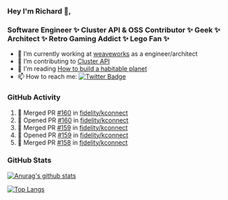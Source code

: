 ### Hey I'm Richard 👋, 

<h3 align="left">Software Engineer ✨ Cluster API & OSS Contributor ✨ Geek ✨ Architect ✨ Retro Gaming Addict ✨ Lego Fan ✨</h3>

- 🔭 I’m currently working at [weaveworks](https://github.com/weaveworks) as a engineer/architect
- 👯 I’m contributing to [Cluster API](https://github.com/kubernetes-sigs/cluster-api-provider-aws/pulls?q=is%3Aissue+is%3Apr+author%3Arichardcase+)
- 💬 I'm reading [How to build a habitable planet](https://www.amazon.co.uk/How-Build-Habitable-Planet-Humankind/dp/0691140065)
- 📫 How to reach me: [![Twitter Badge](https://img.shields.io/badge/-@fruit_case-00acee?style=flat&logo=Twitter&logoColor=white)](https://twitter.com/intent/follow?screen_name=fruit_case "Follow on Twitter")

### GitHub Activity 

<!--START_SECTION:activity-->
1. 🎉 Merged PR [#160](https://github.com/fidelity/kconnect/pull/160) in [fidelity/kconnect](https://github.com/fidelity/kconnect)
2. 💪 Opened PR [#160](https://github.com/fidelity/kconnect/pull/160) in [fidelity/kconnect](https://github.com/fidelity/kconnect)
3. 🎉 Merged PR [#159](https://github.com/fidelity/kconnect/pull/159) in [fidelity/kconnect](https://github.com/fidelity/kconnect)
4. 💪 Opened PR [#159](https://github.com/fidelity/kconnect/pull/159) in [fidelity/kconnect](https://github.com/fidelity/kconnect)
5. 🎉 Merged PR [#158](https://github.com/fidelity/kconnect/pull/158) in [fidelity/kconnect](https://github.com/fidelity/kconnect)
<!--END_SECTION:activity-->

### GitHub Stats

[![Anurag's github stats](https://github-readme-stats.vercel.app/api?username=richardcase&count_private=true&show_icons=true)](https://github.com/anuraghazra/github-readme-stats)

[![Top Langs](https://github-readme-stats.vercel.app/api/top-langs/?username=richardcase&hide=html&layout=compact)](https://github.com/anuraghazra/github-readme-stats)
